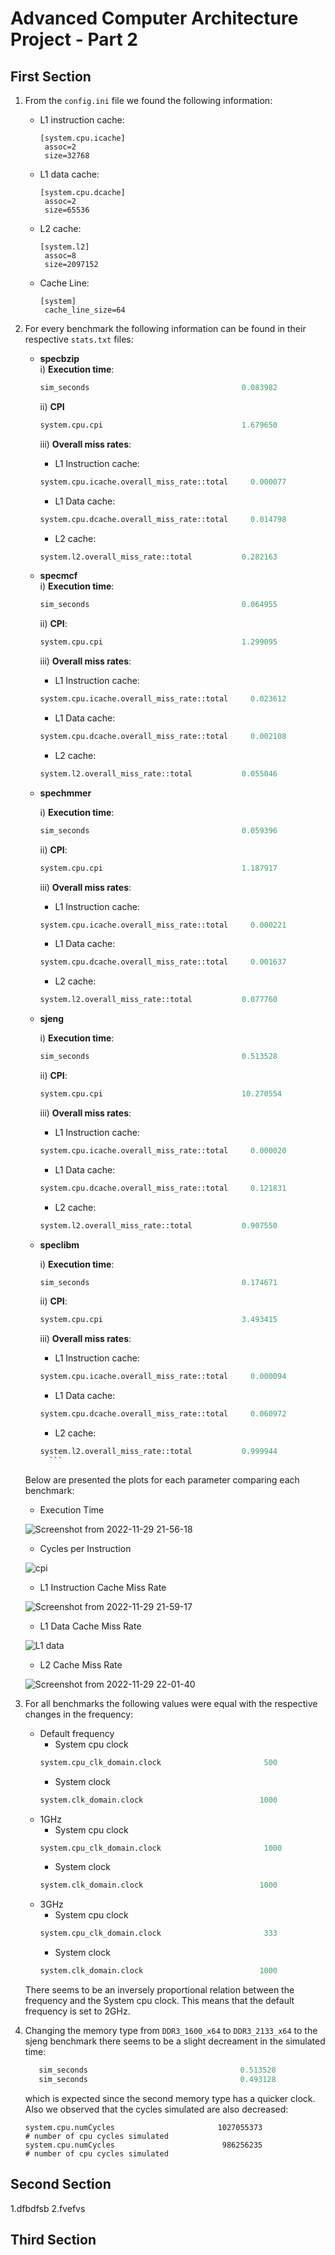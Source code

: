 # Advanced Computer Architecture Project - Part 2

## First Section
1. From the `config.ini` file we found the following information:
      * L1 instruction cache: 
        ```
        [system.cpu.icache]
         assoc=2
         size=32768
        ```
      * L1 data cache: 
        ```
        [system.cpu.dcache]
         assoc=2
         size=65536
        ```
      * L2 cache: 
        ```
        [system.l2]
         assoc=8
         size=2097152
        ```
      * Cache Line: 
        ```
        [system]
         cache_line_size=64
        ```
2. For every benchmark the following information can be found in their respective `stats.txt` files:
   * **specbzip**  
     i) **Execution time**:
     ```python
     sim_seconds                                  0.083982                       # Number of seconds simulated
     ```
     ii) **CPI**
     ```python
     system.cpu.cpi                               1.679650                       # CPI: cycles per instruction
     ```
     iii) **Overall miss rates**:
       * L1 Instruction cache:
       ```python
       system.cpu.icache.overall_miss_rate::total     0.000077                       # miss rate for overall accesses
       ```
       * L1 Data cache:
       ```python
       system.cpu.dcache.overall_miss_rate::total     0.014798                       # miss rate for overall accesses
       ```
       * L2 cache:
       ```python
       system.l2.overall_miss_rate::total           0.282163                       # miss rate for overall accesses
       ```
   * **specmcf**  
     i) **Execution time**:
     ```python
     sim_seconds                                  0.064955                       # Number of seconds simulated
     ```
     ii) **CPI**:
     ```python
     system.cpu.cpi                               1.299095                       # CPI: cycles per instruction
     ```
     iii) **Overall miss rates**:
       * L1 Instruction cache:
       ```python
       system.cpu.icache.overall_miss_rate::total     0.023612                       # miss rate for overall accesses
       ```
       * L1 Data cache:
       ```python
       system.cpu.dcache.overall_miss_rate::total     0.002108                       # miss rate for overall accesses
       ```
       * L2 cache:
       ```python
       system.l2.overall_miss_rate::total           0.055046                       # miss rate for overall accesses
       ```
   * **spechmmer**

     i) **Execution time**:
     ```python
     sim_seconds                                  0.059396                       # Number of seconds simulated
     ```
     ii) **CPI**:
     ```python
     system.cpu.cpi                               1.187917                       # CPI: cycles per instruction
     ```
     iii) **Overall miss rates**:
       * L1 Instruction cache:
       ```python
       system.cpu.icache.overall_miss_rate::total     0.000221                       # miss rate for overall accesses
       ```
       * L1 Data cache:
       ```python
       system.cpu.dcache.overall_miss_rate::total     0.001637                       # miss rate for overall accesses
       ```
       * L2 cache:
       ```python
       system.l2.overall_miss_rate::total           0.077760                       # miss rate for overall accesses
       ```
   * **sjeng**

     i) **Execution time**:
     ```python
     sim_seconds                                  0.513528                       # Number of seconds simulated
     ```
     ii) **CPI**:
     ```python
     system.cpu.cpi                               10.270554                       # CPI: cycles per instruction
     ```
     iii) **Overall miss rates**:
       * L1 Instruction cache:
       ```python
       system.cpu.icache.overall_miss_rate::total     0.000020                       # miss rate for overall accesses
       ```
       * L1 Data cache:
       ```python
       system.cpu.dcache.overall_miss_rate::total     0.121831                       # miss rate for overall accesses
       ```
       * L2 cache:
       ```python
       system.l2.overall_miss_rate::total           0.907550                       # miss rate for overall accesses
       ```
   * **speclibm**

      i) **Execution time**:
     ```python
     sim_seconds                                  0.174671                       # Number of seconds simulated
     ```
     ii) **CPI**:
     ```python
     system.cpu.cpi                               3.493415                       # CPI: cycles per instruction
     ```
     iii) **Overall miss rates**:
       * L1 Instruction cache:
       ```python
       system.cpu.icache.overall_miss_rate::total     0.000094                       # miss rate for overall accesses
       ```
       * L1 Data cache:
       ```python
       system.cpu.dcache.overall_miss_rate::total     0.060972                       # miss rate for overall accesses
       ```
       * L2 cache:
       ```python
       system.l2.overall_miss_rate::total           0.999944                       # miss rate for overall accesses
         ```
    Below are presented the plots for each parameter comparing each benchmark:
    * Execution Time

    ![Screenshot from 2022-11-29 21-56-18](https://user-images.githubusercontent.com/105559292/204636530-5fa199a2-860a-4463-91e3-4c82d2fa8c2d.png)

    * Cycles per Instruction

    ![cpi](https://user-images.githubusercontent.com/105559292/204637624-b4095544-9e93-4476-bdd8-ec6a75771440.png)


    * L1 Instruction Cache Miss Rate

    ![Screenshot from 2022-11-29 21-59-17](https://user-images.githubusercontent.com/105559292/204636575-6f5774f0-7178-4da5-8e13-f6f262694919.png)

    * L1 Data Cache Miss Rate

    ![L1 data](https://user-images.githubusercontent.com/105559292/204637663-4749d493-2deb-4920-bbbe-56827fbb926a.png)


    * L2 Cache Miss Rate

    ![Screenshot from 2022-11-29 22-01-40](https://user-images.githubusercontent.com/105559292/204636648-2ad317ff-af8f-44a9-82ea-a51dcc4581aa.png)


3. For all benchmarks the following values were equal with the respective changes in the frequency:
      * Default frequency
         * System cpu clock
          ```python 
          system.cpu_clk_domain.clock                       500                       # Clock period in ticks
          ```
         * System clock
          ```python 
          system.clk_domain.clock                          1000                       # Clock period in ticks
          ```
      * 1GHz
         * System cpu clock
          ```python 
          system.cpu_clk_domain.clock                       1000                       # Clock period in ticks
          ```
         * System clock
          ```python 
          system.clk_domain.clock                          1000                       # Clock period in ticks
          ```
      * 3GHz
         * System cpu clock
          ```python 
          system.cpu_clk_domain.clock                       333                       # Clock period in ticks
          ```
         * System clock
          ```python 
          system.clk_domain.clock                          1000                       # Clock period in ticks
          ```
      There seems to be an inversely proportional relation between the frequency and the System cpu clock. This means that the default frequency is set to 2GHz.

4. Changing the memory type from `DDR3_1600_x64` to `DDR3_2133_x64` to the sjeng benchmark there seems to be a slight decreament in the simulated time:
   ```python 
      sim_seconds                                  0.513528                       # Number of seconds simulated
      sim_seconds                                  0.493128                       # Number of seconds simulated
    ```
   which is expected since the second memory type has a quicker clock. Also we observed that the cycles simulated are also decreased:

      
       system.cpu.numCycles                       1027055373                       # number of cpu cycles simulated
       system.cpu.numCycles                        986256235                       # number of cpu cycles simulated
    

## Second Section

1.dfbdfsb
2.fvefvs

## Third Section


